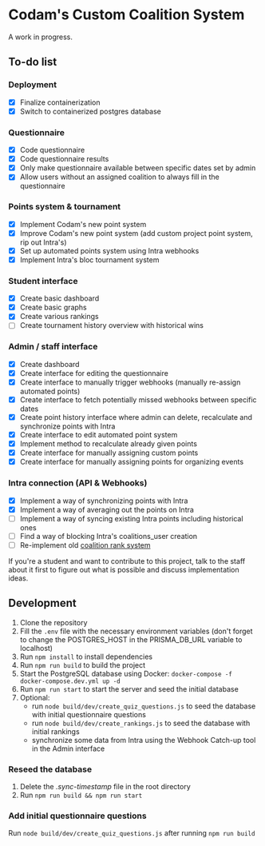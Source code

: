 # Codam's Custom Coalition System

A work in progress.

## To-do list

### Deployment
- [x] Finalize containerization
- [x] Switch to containerized postgres database

### Questionnaire
- [x] Code questionnaire
- [x] Code questionnaire results
- [x] Only make questionnaire available between specific dates set by admin
- [x] Allow users without an assigned coalition to always fill in the questionnaire

### Points system & tournament
- [x] Implement Codam's new point system
- [x] Improve Codam's new point system (add custom project point system, rip out Intra's)
- [x] Set up automated points system using Intra webhooks
- [x] Implement Intra's bloc tournament system

### Student interface
- [x] Create basic dashboard
- [x] Create basic graphs
- [x] Create various rankings
- [ ] Create tournament history overview with historical wins

### Admin / staff interface
- [x] Create dashboard
- [x] Create interface for editing the questionnaire
- [x] Create interface to manually trigger webhooks (manually re-assign automated points)
- [x] Create interface to fetch potentially missed webhooks between specific dates
- [x] Create point history interface where admin can delete, recalculate and synchronize points with Intra
- [x] Create interface to edit automated point system
- [x] Implement method to recalculate already given points
- [x] Create interface for manually assigning custom points
- [x] Create interface for manually assigning points for organizing events

### Intra connection (API & Webhooks)
- [x] Implement a way of synchronizing points with Intra
- [x] Implement a way of averaging out the points on Intra
- [ ] Implement a way of syncing existing Intra points including historical ones
- [ ] Find a way of blocking Intra's coalitions_user creation
- [ ] Re-implement old [coalition rank system](https://github.com/codam-coding-college/coalition-ranks)

If you're a student and want to contribute to this project, talk to the staff about it first to figure out what is possible and discuss implementation ideas.

## Development
1. Clone the repository
2. Fill the `.env` file with the necessary environment variables (don't forget to change the POSTGRES_HOST in the PRISMA_DB_URL variable to localhost)
3. Run `npm install` to install dependencies
4. Run `npm run build` to build the project
5. Start the PostgreSQL database using Docker: `docker-compose -f docker-compose.dev.yml up -d`
6. Run `npm run start` to start the server and seed the initial database
7. Optional:
	- run `node build/dev/create_quiz_questions.js` to seed the database with initial questionnaire questions
	- run `node build/dev/create_rankings.js` to seed the database with initial rankings
	- synchronize some data from Intra using the Webhook Catch-up tool in the Admin interface

### Reseed the database
1. Delete the *.sync-timestamp* file in the root directory
2. Run `npm run build && npm run start`

### Add initial questionnaire questions
Run `node build/dev/create_quiz_questions.js` after running `npm run build`
